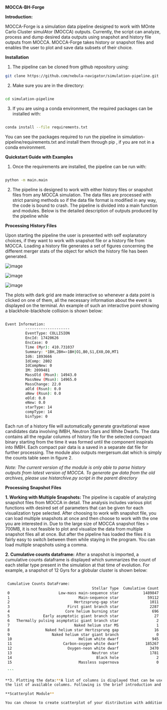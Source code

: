 
**MOCCA-BH-Forge**

**Introduction:**

MOCCA-Forge is a simulation data pipeline designed to work with MOnte Carlo Cluster simulAtor (MOCCA) outputs. Currently, the script can analyze, process and dump desired data outputs using snapshot and history file outputs from MOCCA. MOCCA-Forge takes 
history or snapshot files and enables the user to plot and save data subsets of their choice.

**Installation**

1. The pipeline can be cloned from github repository using:

```bash
git clone https://github.com/nebula-navigator/simulation-pipeline.git
```
2. Make sure you are in the directory:

```bash

cd simulation-pipeline
```

3. If you are using a conda environment, the required packages can be installed with:

```bash

conda install --file requirements.txt

```
You can see the packages required to run the pipeline in simulation-pipeline/requirements.txt and install them through pip , if you are not in a conda environment.

**Quickstart Guide with Examples**

1. Once the requirements are installed, the pipeline can be run with:

```bash

python -m main.main

```
2. The pipeline is designed to work with either history files or snapshot files from any MOCCA simulation. The data files are processed with strict parsing methods so if the data file format is modified in any way, the code is bound to crash. The pipeline is divided into
   a main function and modules. Below is the detailed description of outputs produced by the pipeline while

**Processing History Files**

   Upon starting the pipeline the user is presented with self explanatory choices, if they want to work with snapshot file or a history file from MOCCA. Loading a history file generates a set of figures concerning the different merger stats of the object
   for which the history file has been generated.

   ![image](https://github.com/user-attachments/assets/515b6d03-4358-4794-a7e8-d4fa15ff99e5)

   ![image](https://github.com/user-attachments/assets/ba1a920e-f25a-4a36-915b-f211f4fdbcff)


   ![image](https://github.com/user-attachments/assets/33e8e6dd-a01f-4361-8b2d-8c9b58d434e5)


   The plots with dark grid are made interactive so whenever a data point is clicked on one of them, all the necessary information about the event is displayed on the terminal. An example of such an interactive point showing
   a blackhole-blackhole collision is shown below:

   ```bash

   Event Information:
            --------------------
            EventType: COLLISION
            EncId: 17420626
            EncCase: 0
            Time (Myr): 410.731037
            Summary: *1BH,2BH=>1BH|O1,B0,S1,EX0,D0,MT1
            Id6: 1893666
            IdComp: 2802
            IdCompNew: 0
            IM: 2099481
            MassOld (Msun): 14943.0
            MassNew (Msun): 14965.0
            MassChange: 22.0
            aOld (Rsun): 0.0
            aNew (Rsun): 0.0
            eOld: 0.0
            eNew: 0.0
            starType: 14
            compType: 14
            binType: 0
   ```
   
   Each run of a history file will automatically generate gravitational wave candidates data involving IMBH, Neutron Stars and White Dwarfs. The data contains all the regular columns of history file for the selected compact binary starting from the 
   time it was formed until the component inspirals into IMBH. Each compact pair data is a saved in a separate dat file for further processing. The module also outputs mergersum.dat which is simply the counts table seen in figure 2.

   *Note: The current version of the module is only able to parse history outputs from latest version of MOCCA. To generate gw data from the old archives, please use histarchive.py script in the parent directory*

   **Processing Snapshot Files**

   **1. Working with Multiple Snapshots:** The pipeline is capable of analyzing snapshot files from MOCCA in detail. The analysis includes various plot functions with desired set of parameters that can be given for each visualization type selected. After choosing to work with snapshot file,
   you can load multiple snapshots at once and then choose to work with the one you are interested in. Due to the large size of MOCCA snapshot files > 700MB, it is not feasible to plot and visualize the data from multiple snapshot files all at once. But
   after the pipeline has loaded the files it is fairly easy to switch between them while staying in the program. You can load multiple snapshots using a comma.

   **2. Cumulative counts dataframe:** After a snapshot is imported, a cumulative counts dataframe is displayed which summarizes the count of each stellar type present in the simulation at that time of evolution. For example, a snapshot of 12 Gyrs for a globular cluster is shown below:

   ```bash

    Cumulative Counts DataFrame:
                                          Stellar Type  Cumulative Count
    0                      Low-mass main-sequence star           1489847
    1                               Main-sequence star             59112
    2                             Hertzsprung-gap star              1011
    3                          First giant branch star              2287
    4                         Core helium burning star               696
    5               Early asymptotic giant branch star                27
    6   Thermally pulsing asymptotic giant branch star                 2
    7                             Naked helium star MS                 1
    8                Naked helium star Hertzsprung gap                16
    9                   Naked helium star giant branch                 0
    10                              Helium white dwarf               945
    11                       Carbon-oxygen white dwarf            185267
    12                         Oxygen-neon white dwarf              3470
    13                                    Neutron star              1781
    14                                      Black hole                 2
    15                              Massless supernova                 0

    ```

   **3. Plotting the data:**A list of columns is displayed that can be used for plotting. Additionally, x, y and z projections are calculated for plotting stellar distrbution in cartesian 2D coordinates. These columns are saved as posx,posy and posz in the
   the list of available columns. Following is the brief introduction and output of some important plotting module.

   **Scatterplot Module**

   You can choose to create scatterplot of your distribution with additional parameters such as color columns and stellar type constraints.

   
   
